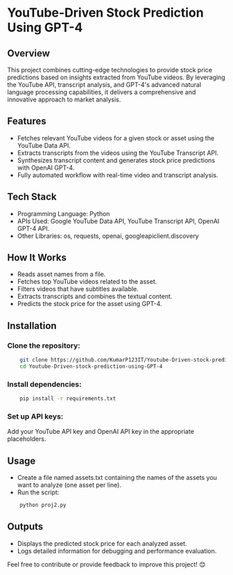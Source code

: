 #  YouTube-Driven Stock Prediction Using GPT-4
## Overview
   This project combines cutting-edge technologies to provide stock price predictions based on insights extracted from YouTube videos. By leveraging the YouTube API, transcript analysis, and GPT-4's advanced natural language processing capabilities, it delivers a comprehensive and innovative approach to market analysis.

## Features
 - Fetches relevant YouTube videos for a given stock or asset using the YouTube Data API.
 - Extracts transcripts from the videos using the YouTube Transcript API.
 - Synthesizes transcript content and generates stock price predictions with OpenAI GPT-4.
 - Fully automated workflow with real-time video and transcript analysis.

## Tech Stack
 - Programming Language: Python
 - APIs Used:
      Google YouTube Data API, 
      YouTube Transcript API, 
      OpenAI GPT-4 API.
 - Other Libraries: os, requests, openai, googleapiclient.discovery

## How It Works
 - Reads asset names from a file.
 - Fetches top YouTube videos related to the asset.
 - Filters videos that have subtitles available.
 - Extracts transcripts and combines the textual content.
 - Predicts the stock price for the asset using GPT-4.

## Installation
### Clone the repository:
```bash
    git clone https://github.com/KumarP123IT/Youtube-Driven-stock-prediction-using-GPT-4.git
    cd Youtube-Driven-stock-prediction-using-GPT-4
```
### Install dependencies:
```bash
    pip install -r requirements.txt
```
### Set up API keys:
  Add your YouTube API key and OpenAI API key in the appropriate placeholders.

## Usage
 - Create a file named assets.txt containing the names of the assets you want to analyze (one asset per line).
 - Run the script:
```bash
    python proj2.py
```

## Outputs
 - Displays the predicted stock price for each analyzed asset.
 - Logs detailed information for debugging and performance evaluation.

Feel free to contribute or provide feedback to improve this project! 😊
